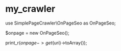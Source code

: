 # my_crawler

use SimplePageCrawler\OnPageSeo as OnPageSeo;

$onpage = new OnPageSeo();


print_r($onpage->get($uri)->toArray());
